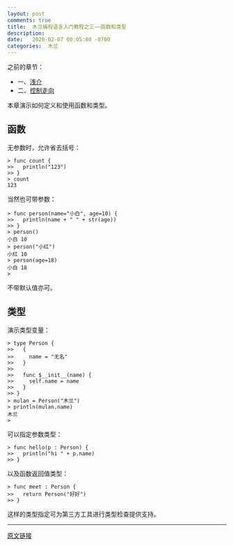 ```yaml
---
layout: post
comments: true
title:  木兰编程语言入门教程之三——函数和类型
description: 
date:   2020-02-07 00:05:00 -0700
categories:  木兰
--- 
```



之前的章节：

- 一、[浅介](https://zhuanlan.zhihu.com/p/104491745)
- 二、[控制走向](https://zhuanlan.zhihu.com/p/104548740)

本章演示如何定义和使用函数和类型。

## 函数

无参数时，允许省去括号：
```
> func count {
>>   println("123")
>> }
> count
123
```

当然也可带参数：
```
> func person(name="小白", age=10) {
>>   println(name + " " + str(age))
>> }
> person()
小白 10
> person("小红")
小红 10
> person(age=18)
小白 18
>
```

不带默认值亦可。

## 类型

演示类型变量：

```
> type Person {
>>   {
>>     name = "无名"
>>   }
>>
>>   func $__init__(name) {
>>     self.name = name
>>   }
>> }
> mulan = Person("木兰")
> println(mulan.name)
木兰
>
```

可以指定参数类型：
```
> func hello(p : Person) {
>>   println("hi " + p.name)
>> }
```

以及函数返回值类型：
```
> func meet : Person {
>>   return Person("好好")
>> }
```

这样的类型指定可为第三方工具进行类型检查提供支持。

--------------
[原文链接](
https://github.com/MulanRevive/bounty/blob/master/%E5%A4%8D%E7%8E%B0%E6%96%87%E6%A1%A3/%E7%94%A8%E6%88%B7%E6%89%8B%E5%86%8C/%E5%87%BD%E6%95%B0%E5%92%8C%E7%B1%BB%E5%9E%8B.md)